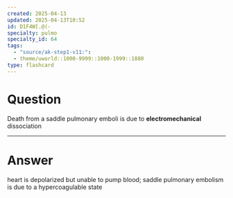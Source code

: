 ```yaml
---
created: 2025-04-13
updated: 2025-04-13T10:52
id: D1F4W[.@(-
specialty: pulmo
specialty_id: 64
tags:
  - "source/ak-step1-v11:": 
  - theme/uworld::1000-9999::1000-1999::1880
type: flashcard
---
```


# Question
Death from a saddle pulmonary emboli is due to **electromechanical** dissociation

---

# Answer
heart is depolarized but unable to pump blood; saddle pulmonary embolism is due to a hypercoagulable state